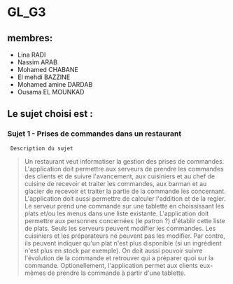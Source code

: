 # GL_G3
## membres: 
- Lina RADI
- Nassim ARAB
- Mohamed CHABANE
- El mehdi BAZZINE
- Mohamed amine DARDAB
- Ousama EL MOUNKAD

## Le sujet choisi est : 

### Sujet 1 - Prises de commandes dans un restaurant
` Description du sujet` 
> Un restaurant veut informatiser la gestion des prises de commandes. L'application doit permettre aux serveurs de prendre les commandes des clients et de suivre l'avancement, aux cuisiniers et au chef de cuisine de recevoir et traiter les commandes, aux barman et au glacier de recevoir et traiter la partie de la commande les concernant. L'application doit aussi permettre de calculer l'addition et de la regler. Le serveur prend une commande sur une tablette en choississant les plats et/ou les menus dans une liste existante. L'application doit permettre aux personnes concernées (le patron ?) d'établir cette liste de plats. Seuls les serveurs peuvent modifier les commandes. Les cuisiniers et les préparateurs ne peuvent pas les modifier. Par contre, ils peuvent indiquer qu'un plat n'est plus disponible (si un ingrédient n'est plus en stock par exemple). On doit aussi pouvoir suivre l'évolution de la commande et retrouver qui a préparer quoi sur la commande. Optionellement, l'application permet aux clients eux-mêmes de prendre la commande à partir d'une tablette.

